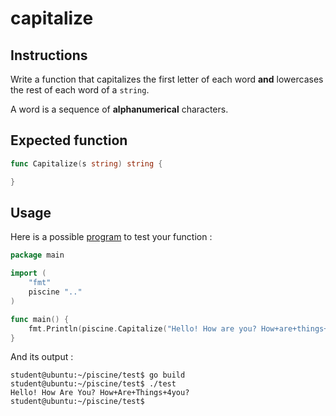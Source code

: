 # capitalize

## Instructions

Write a function that capitalizes the first letter of each word **and** lowercases the rest of each word of a `string`.

A word is a sequence of **alphanumerical** characters.

## Expected function

```go
func Capitalize(s string) string {

}
```

## Usage

Here is a possible [program](TODO-LINK) to test your function :

```go
package main

import (
	"fmt"
	piscine ".."
)

func main() {
	fmt.Println(piscine.Capitalize("Hello! How are you? How+are+things+4you?"))
}
```

And its output :

```console
student@ubuntu:~/piscine/test$ go build
student@ubuntu:~/piscine/test$ ./test
Hello! How Are You? How+Are+Things+4you?
student@ubuntu:~/piscine/test$
```
